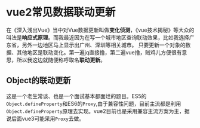 # vue2常见数据联动更新

在《深入浅出Vue》当中对Vue数据更新叫做**变化侦测**，《vue技术揭秘》等大众的叫法是**响应式原理**。而我最近因为在写一个城市地区查询联动效果，比如我选择广东省，另外一边地区马上显示出广州、深圳等相关城市。 只要更新一个对象的数据、其他地区是联动变化。第一遍jq直接撸，第二遍vue撸，贼鸡儿方便很有意思，所以我这边就随便称呼取名**联动更新**。

## Object的联动更新

这是一个老生常谈、也是一个面试基本都面烂的题目。ES5的`Object.defineProperty`和ES6的`Proxy`,由于兼容性问题，目前主流都是利用`Object.defineProperty`原理去实现。vue2目前也是采用兼容主流方案为主，据说后面vue3可能采用`Proxy`去做。